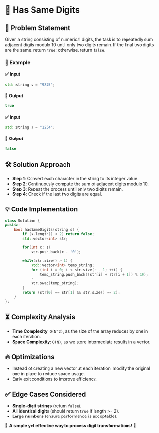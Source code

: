 # 🔢 Has Same Digits

## 📌 Problem Statement
Given a string consisting of numerical digits, the task is to repeatedly sum adjacent digits modulo 10 until only two digits remain. If the final two digits are the same, return `true`; otherwise, return `false`.

### 🔹 Example
#### ✅ Input
```cpp
std::string s = "9875";
```
#### 🎯 Output
```cpp
true
```
#### ✅ Input
```cpp
std::string s = "1234";
```
#### 🎯 Output
```cpp
false
```

## 🛠️ Solution Approach
- **Step 1**: Convert each character in the string to its integer value.
- **Step 2**: Continuously compute the sum of adjacent digits modulo 10.
- **Step 3**: Repeat the process until only two digits remain.
- **Step 4**: Check if the last two digits are equal.

## 💡 Code Implementation
```cpp
class Solution {
public:
    bool hasSameDigits(string s) {
        if (s.length() < 2) return false;
        std::vector<int> str;

        for(int c: s)
            str.push_back(c - '0');

        while(str.size() > 2) {
            std::vector<int> temp_string;
            for (int i = 0; i < str.size() - 1; ++i) {
                temp_string.push_back((str[i] + str[i + 1]) % 10);
            }
            str.swap(temp_string);
        }
        return (str[0] == str[1] && str.size() == 2);
    }
};
```

## ⏳ Complexity Analysis
- **Time Complexity**: `O(N^2)`, as the size of the array reduces by one in each iteration.
- **Space Complexity**: `O(N)`, as we store intermediate results in a vector.

## 🔥 Optimizations
- Instead of creating a new vector at each iteration, modify the original one in place to reduce space usage.
- Early exit conditions to improve efficiency.

## ✅ Edge Cases Considered
- **Single-digit strings** (return `false`).
- **All identical digits** (should return `true` if length >= 2).
- **Large numbers** (ensure performance is acceptable).

🚀 **A simple yet effective way to process digit transformations! 🔄**